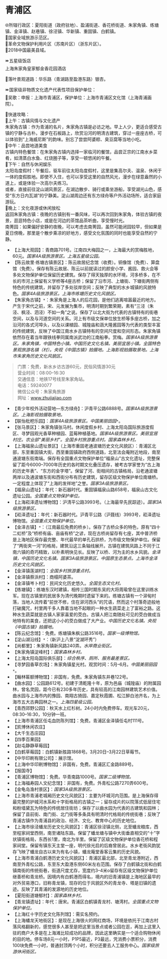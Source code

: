 # 青浦区  
🌐所辖行政区：夏阳街道（政府驻地）、盈浦街道、香花桥街道、朱家角镇、练塘镇、金泽镇、赵巷镇、徐泾镇、华新镇、重固镇、白鹤镇。  
🚩国家全域旅游示范区。  
🚩革命文物保护利用片区（苏南片区）（浙东片区）。  
🏅2018中国最美县域。  

⏩五星级饭店  
上海朱家角皇家郁金香花园酒店  

🧭落叶景观道路：华乐路（青湖路至盈港东路）银杏。  

⏩国家级非物质文化遗产代表性项目保护单位：  
🔸吴歌：申报：上海市青浦区，保护单位：上海市青浦区文化馆（上海青浦画院）。  

🧭快速攻略：  
🔸上午：古镇风情与文化遗产  
朱家角古镇：作为青浦的名片，朱家角古镇是必访之地。早上人少，更适合感受古镇的宁静与古朴。漫步在石板路上，欣赏沿河的明清古建筑，穿过一座座古桥，可以体验到“上海威尼斯”的韵味。别忘了尝尝阿婆粽、臭豆腐等当地小吃。  
🔸中午：品尝地道美食  
古镇内特色餐馆：在朱家角古镇内选择一家临河的餐馆，品尝正宗的江南水乡菜肴，如清蒸白水鱼、红烧圈子等，享受一顿悠闲的午餐。  
🔸下午：自然与休闲娱乐  
太阳岛度假村：午餐后，驱车前往太阳岛度假村，这里是集高尔夫、温泉、休闲于一体的度假胜地。即使不入住，也可以享受这里的自然风光，漫步在绿意盎然的小道上，或是体验一次高尔夫练习。  
或者，直接前往淀山湖风景区，在湖边散步、骑行或乘坐游船，享受湖光山色，感受“东方日内瓦湖”的宁静美。淀山湖周边还有东方绿舟等户外活动场所，适合家庭游玩。  
🔸晚上：文化夜游或休闲放松  
返回朱家角古镇：夜晚的古镇别有一番风味，可以再次回到朱家角，体验古镇的夜景，逛逛特色小店，或是在河边的茶馆品茶听曲，享受慢时光。  
南菁园：如果偏好安静的夜晚，可以考虑去南菁园，虽然可能闭园较早，但如果是夏日傍晚，那里是个散步乘凉的好地方，感受文化氛围的同时也能享受自然的宁静。  

* 【上海大观园】：青商路701号。江南四大梅园之一，上海最大的赏梅胜地，60元。*国家4A级旅游景区。上海五星级公园。*  
* 【陈云故里·练塘古镇景区】：陈云故居纪念馆（收费）。铜像馆（免费）、算盘馆（免费）。保存有陈云故居、陈云以前就读过的颜安小学、酱园、救火会等多处文物保护单位保留历史建筑。保存了得天独厚的水环境，河多桥多，在不长的市河上保留有义学桥等4座古桥；保留了沿市河、上塘街、下塘街两侧有特色的传统建筑，并留存了多处驳岸空间；反映了典型的水乡城镇的风貌特色。*国家4A级旅游景区。上海市练塘历史文化风貌区。*  
* 【朱家角古镇】`*`：朱家角是上海人的后花园，是他们逃离喧嚣最近的地方。产生于宋代之前，宋、元发展为集市，明清时期到繁荣期，素有“三泾（朱泾、枫泾、泗泾）不如一角”之说。保存了以北大街为代表的古镇特有的街巷空间，以及与河道空间的关系。河上有市级文保单位放生桥等多座古桥，加之沿河的各式河埠头，以及以课植园、城隍庙和涵大隆酱园等为代表的类型丰富的传统建筑，反映了中国江南水乡古镇特有的空间尺度和空间形态。朱家角镇依然存在着当年跟铁线拳同属南派武功的江南船拳。赏梅。*国家4A级旅游景区。朱家角镇，中国特色小镇。中国历史文化名镇。美丽宜居小镇。全国特色景观旅游名镇（村）。央视《中国古镇》拍摄地。上海影视拍摄取景地。上海市朱家角历史文化风貌区。*  
> 门票：免费，新水乡访古游60元，民俗风情游30元  
> 营业时间：08:00–16:30  
> 交通信息：地铁17号线至朱家角站。  
> 电话：59240077  
> 微信公众号：朱家角旅游  
> 网址：<a href="http://www.zhujiajiao.com" target="_blank">www.zhujiajiao.com</a>  
* 【青少年校外活动营地—东方绿舟】：沪青平公路6888号。*国家4A级旅游景区。上海影视拍摄取景地。*  
* 【联怡枇杷乐园】：*国家4A级旅游景区。中国美丽田园*`*`。  
* 【张马景区】：朱家角镇张马村。休闲度假乡村、上海太阳岛国际旅游度假区、寻梦园观光香草种植园、蓝莓种植基地。*国家4A级旅游景区。美丽宜居村庄。农业部“美丽乡村”。全国乡村旅游重点村。国家森林乡村。*  
* 【上海福泉山遗址景区】（上海市重固老通波塘历史文化风貌区）：青浦区北部，东至重固镇大街，西至重固镇政府西侧道路，北至法会庵附近地段，南至通波塘东街南端。保存有全国重点文物保护单位“福泉山”古文化遗址，完整保留了距今6000–7000年历史的各时期文化叠压遗存，被考古学家誉为“古上海的历史年表”、“东方的金字塔”。保留了河、街相间的古镇格局，沿老通波塘两岸以及通波塘东街和西街分布有历史建筑，留存区级文物保护单位南塘桥。一定程度上体现了“上海的发祥地”之誉。*国家3A级旅游景区。*  
* 【福泉山遗址】：年代：新石器时代。重固镇福泉山路658号，福泉山古文化遗址公园。*全国重点文物保护单位。*  
* 【上海崧泽遗址博物馆】：沪清平公路3993号。（上海最早先民踪迹）。*国家3A级旅游景区。*  
* 【崧泽遗址】：年代：新石器时代。沪青平公路（沪聂线）3993号，崧泽遗址博物馆。*全国重点文物保护单位。*  
* 【金泽古镇】`*`：（江南最后免费的桥乡）。保存了古桥众多的特色，原有“四十二虹桥”及“桥桥有庙、亩庙有桥”之谚，现在古桥尚留存有七座，其中普济桥是上海地区保存最完整、年代最早的单孔石拱桥，为市级文物保护单位。保留了“两街夹一河”的格局，建筑沿这三条轴线展开。古镇在建筑凤路上不同于江南六镇的奇巧精致，以朴素明快见长。反映了以桥、河为主的水乡风貌。*金泽镇，中国历史文化名镇。国家3A级旅游景区。中国原生态景点。上海市金泽历史文化风貌区。*  
* 【金泽镇莲湖村】：*全国乡村旅游重点村。*  
* 【金泽镇蔡浜村】：商榻阿婆茶。  
* 【金泽镇岑卜村】：民间文化历史悠久。*全国生态文化村。*  
* 【练塘镇】：练塘东汉时建镇，相传三国时期东吴的大将周瑜曾在这里训练水军。现在古镇里的民居多为清代晚期时遗留下来的。练塘古镇有一个泖甸村落，当地人流传着“前世不修，住在泖河西头”的咒语，然而这个村落奇迹般地打破魔咒，村里两千多人靠着当地不起眼的一种水生蔬菜走上了富裕之路。这种水生蔬菜就是古镇人家家喜爱的茭白。古镇人把江南随处可见的茭白做成当地特有的美食，还把这小小的茭白做成了大产业。*中国历史文化名镇。央视《中国古镇》拍摄地。*  
* 【陈云纪念馆】：免费。练塘镇朱枫公路3516号。*国家一级博物馆。*  
* 【淀山湖沿线】`*`：（新沪上八景“淀湖环秀”）  
* 【尚都里】：朱家角镇新风路240弄。*水岸商业街区。*  
* 【朱家角镇淀峰村】：*国家森林乡村。*  
* 【上海太阳岛国际俱乐部】：*综合秩序、厕所、服务最差景区。*  
* 【寻梦园香草农场】：朱家角镇星光村。观赏时间：5月–6月。*中国美丽田园*`*`。  
* 【翰林匾额博物馆】：非国有，免费。朱家角镇东井巷122号。  
* 【曲水园】：公园路612号。初建于清乾隆十年，原为邑庙（城隍庙）的附属园林，曾名灵园，距今已有230多年历史，具有较高的江南园林建筑艺术价值。曲水园与上海市内的豫园、南翔古猗园、嘉定秋霞圃、松江醉白池齐名，为上海市五大古典园林之一。*上海四星级公园。*  
* 【青西郊野公园】：秋天水上红杉树。24小时内免费停车。观光车20元，08:30–16:30，10分钟一班。  
* 【上海市青浦区任屯血防陈列馆】：免费。青浦区金泽镇任屯村111号。  
* 【凯博休闲农庄】  
* 【大千生态庄园】  
* 【四季百果园】  
* 【赵屯静静草莓园】  
* 【白鹤草莓园】：白鹤镇新胜路1868号。3月20日–3月22日草莓节。  
* 【中华印刷有限公司】：展示馆。  
* 【上海中华印刷博物馆】：非国有，免费。青浦区汇金路889号。  
* 【报国寺】  
* 【青浦区博物馆】：免费。华青南路1000号。*国家二级博物馆。*  
* 【上海福寿园人文纪念馆】：非国有，免费。外青松公路7270弄600号。  
* 【金龟岛渔村景区】：*国家3A级旅游景区。*  
* 【上海市青浦老城厢历史文化风貌区】：主要为环城河内范围。是上海保存得最完整的护城河水系和十字街格局的古镇之一；留存成片的以院落式低层住宅和粉墙黛瓦为特色的传统居住街坊；保存了以曲水园为代表的古建筑和园林；保留了县前街、南门街、北门街等多条具有明清时代格局的传统街巷；反映了青浦古镇作为青浦县的政治、经济、文化、教育中心的历史地位。  
* 【上海市徐泾蟠龙历史文化风貌区】：青浦区徐泾镇北侧，北至蟠龙粮库，西至程家祠堂西侧，南至诸陆东路。保留了蟠龙塘与镇中大街垂直相交的“十”字状镇街格局，东西长1里，南北为半里。保留了区级文物保护单位香花桥和程家祠堂。保留有镇东天主堂一座，明代徐光启的后裔曾居此。水乡老街风韵犹存飞映了蟠龙自古以来为有名小镇，蟠龙庵堂香客云集的历史风貌。  
* 【上海市青浦白鹤港历史文化风貌区】：青浦区最北部，北至青龙港附近，西南至外青松公路，东至东大盈港东侧60米左右范围。保存了白鹤镇北街和白鹤镇南街的传统街巷，街道尺度尤存，宽度约3–4米o留存有区级文物保护单位继善桥和青龙桥。因境内有白鹤港而得名，境内的旧青浦镇是上海地区最早的对外贸易港口，旧称青龙镇，现存的位于风貌区外的青龙寺、塔是旧镇的遗迹。反映了其青浦的发源地的历史地位。  
* 【夏阳街道塘郁村】：*国家森林乡村。*  
* 【青龙镇遗址】：年代：唐宋。青浦区白鹤镇青龙村、塘湾村。*全国重点文物保护单位。*  
* 【上海红十字历史文化陈列馆】：需实名预约。  
* 【上海蟠龙天地街区】：是现在上海很火的网红商场，环境是依托于江南古村落风格翻新的，感觉很多人甚至是把这里当景点或者公园在逛，再加上这里入驻的商户大多是在上海滩比较成功的品牌，因此这里确实是一个适合购物休闲的目的地。停车场8元一小时，P1P5最近，P3最远，凭消费小票积分，消费100块免费一小时，普通封顶两个小时，积分还要去人工服务中心。*国家级旅游休闲街区。*  
<!-- Last processed: 2025-10-16 22:50:40 -->
